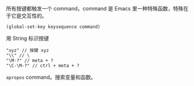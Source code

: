 
所有按键都触发一个 command，command 是 Emacs 里一种特殊函数，特殊在于它是交互性的。

	(global-set-key keysequence command)

用 String 标识按键
	
	"xyz" // 按键 xyz
	"\\" // \
	"\M-?" // meta + ?
	"\C-\M-?" // ctrl + meta + ?


`apropos` command。搜索变量和函数。